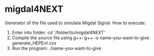 # migdal4NEXT
Generator of the file used to simulate Migdal Signal.
How to execute:
1. Enter into folder: 
cd '/folder/to/migdal4NEXT'
2. Compile the source file using g++: 
g++ -o name-you-want-to-give generate_HEPEvt.cxx
3. Run the program: 
./name-you-want-to-give
